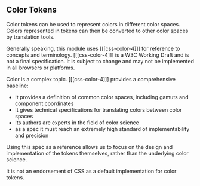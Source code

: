 ## Color Tokens

Color tokens can be used to represent colors in different color spaces. Colors represented in tokens can then be converted to other color spaces by translation tools.

Generally speaking, this module uses [[[css-color-4]]] for reference to concepts and terminology. [[[css-color-4]]] is a W3C Working Draft and is not a final specification. It is subject to change and may not be implemented in all browsers or platforms.

<aside class="ednote" title="Why CSS Color Module Level 4?">
<p>Color is a complex topic. [[[css-color-4]]] provides a comprehensive baseline:</p>
<ul> 
<li>It provides a definition of common color spaces, including gamuts and component coordinates</li>
<li>It gives technical specifications for translating colors between color spaces</li>
<li>Its authors are experts in the field of color science</li>
<li>as a spec it must reach an extremely high standard of implementability and precision</li>
</ul>
<p>Using this spec as a reference allows us to focus on the design and implementation of the tokens themselves, rather than the underlying color science.</p>
<p>It is not an endorsement of CSS as a default implementation for color tokens.</p>
</aside>
